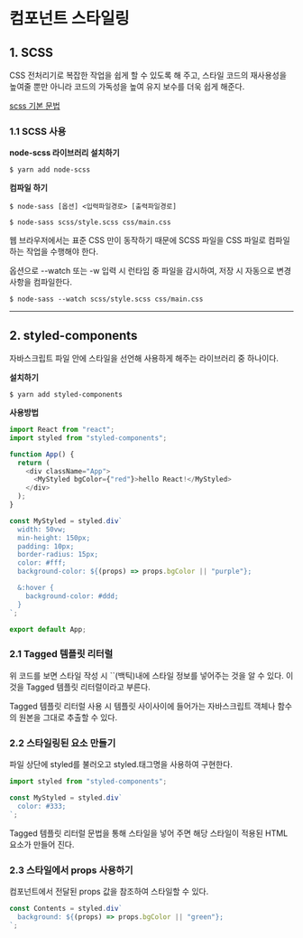 # 컴포넌트 스타일링

## 1. SCSS

CSS 전처리기로 복잡한 작업을 쉽게 할 수 있도록 해 주고, 스타일 코드의 재사용성을 높여줄 뿐만 아니라 코드의 가독성을 높여 유지 보수를 더욱 쉽게 해준다.

[scss 기본 문법](https://heropy.blog/2018/01/31/sass/)

### 1.1 SCSS 사용

**node-scss 라이브러리 설치하기**

```
$ yarn add node-scss
```

**컴파일 하기**

```
$ node-sass [옵션] <입력파일경로> [출력파일경로]
```

```
$ node-sass scss/style.scss css/main.css
```

웹 브라우저에서는 표준 CSS 만이 동작하기 때문에 SCSS 파일을 CSS 파일로 컴파일하는 작업을 수행해야 한다.

옵션으로 --watch 또는 -w 입력 시 런타임 중 파일을 감시하여, 저장 시 자동으로 변경 사항을 컴파일한다.

```
$ node-sass --watch scss/style.scss css/main.css
```

---

## 2. styled-components

자바스크립트 파일 안에 스타일을 선언해 사용하게 해주는 라이브러리 중 하나이다.

**설치하기**

```
$ yarn add styled-components
```

**사용방법**

```javascript
import React from "react";
import styled from "styled-components";

function App() {
  return (
    <div className="App">
      <MyStyled bgColor={"red"}>hello React!</MyStyled>
    </div>
  );
}

const MyStyled = styled.div`
  width: 50vw;
  min-height: 150px;
  padding: 10px;
  border-radius: 15px;
  color: #fff;
  background-color: ${(props) => props.bgColor || "purple"};

  &:hover {
    background-color: #ddd;
  }
`;

export default App;
```

### 2.1 Tagged 템플릿 리터럴

위 코드를 보면 스타일 작성 시 ``(백틱)내에 스타일 정보를 넣어주는 것을 알 수 있다. 이것을 Tagged 템플릿 리터럴이라고 부른다.

Tagged 템플릿 리터럴 사용 시 템플릿 사이사이에 들어가는 자바스크립트 객체나 함수의 원본을 그대로 추출할 수 있다.

### 2.2 스타일링된 요소 만들기

파일 상단에 styled를 불러오고 styled.태그명을 사용하여 구현한다.

```javascript
import styled from "styled-components";

const MyStyled = styled.div`
  color: #333;
`;
```

Tagged 템플릿 리터럴 문법을 통해 스타일을 넣어 주면 해당 스타일이 적용된 HTML 요소가 만들어 진다.

### 2.3 스타일에서 props 사용하기

컴포넌트에서 전달된 props 값을 참조하여 스타일할 수 있다.

```javascript
const Contents = styled.div`
  background: ${(props) => props.bgColor || "green"};
`;
```
